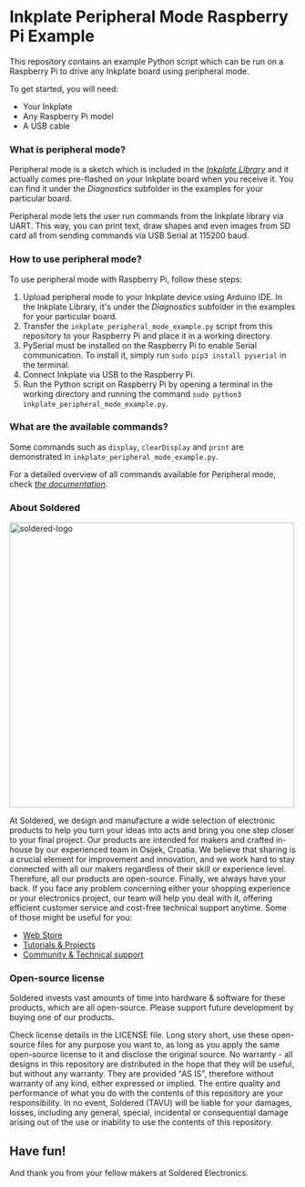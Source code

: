 # Inkplate Peripheral Mode Raspberry Pi Example

This repository contains an example Python script which can be run on a Raspberry Pi to drive any Inkplate board using peripheral mode.

To get started, you will need:
- Your Inkplate
- Any Raspberry Pi model 
- A USB cable

### What is peripheral mode?

Peripheral mode is a sketch which is included in the [_Inkplate Library_](https://github.com/SolderedElectronics/Inkplate-Arduino-library/tree/master) and it actually comes pre-flashed on your Inkplate board when you receive it. You can find it under the _Diagnostics_ subfolder in the examples for your particular board. 

Peripheral mode lets the user run commands from the Inkplate library via UART. This way, you can print text, draw shapes and even images from SD card all from sending commands via USB Serial at 115200 baud.

### How to use peripheral mode?

To use peripheral mode with Raspberry Pi, follow these steps:
1. Upload peripheral mode to your Inkplate device using Arduino IDE. In the Inkplate Library, it's under the _Diagnostics_ subfolder in the examples for your particular board.
2. Transfer the `inkplate_peripheral_mode_example.py` script from this repository to your Raspberry Pi and place it in a working directory.
3. PySerial must be installed on the Raspberry Pi to enable Serial communication. To install it, simply run `sudo pip3 install pyserial` in the terminal.
4. Connect Inkplate via USB to the Raspberry Pi.
5. Run the Python script on Raspberry Pi by opening a terminal in the working directory and running the command `sudo python3 inkplate_peripheral_mode_example.py`.

### What are the available commands?

Some commands such as `display`, `clearDisplay` and `print` are demonstrated in `inkplate_peripheral_mode_example.py`.

For a detailed overview of all commands available for Peripheral mode, check [_the documentation_](https://inkplate.readthedocs.io/en/latest/peripheral-mode.html).

### About Soldered

<img src="https://raw.githubusercontent.com/e-radionicacom/Soldered-Generic-Arduino-Library/dev/extras/Soldered-logo-color.png" alt="soldered-logo" width="500"/>

At Soldered, we design and manufacture a wide selection of electronic products to help you turn your ideas into acts and bring you one step closer to your final project. Our products are intended for makers and crafted in-house by our experienced team in Osijek, Croatia. We believe that sharing is a crucial element for improvement and innovation, and we work hard to stay connected with all our makers regardless of their skill or experience level. Therefore, all our products are open-source. Finally, we always have your back. If you face any problem concerning either your shopping experience or your electronics project, our team will help you deal with it, offering efficient customer service and cost-free technical support anytime. Some of those might be useful for you:

- [Web Store](https://www.soldered.com/shop)
- [Tutorials & Projects](https://soldered.com/learn)
- [Community & Technical support](https://soldered.com/community)

### Open-source license

Soldered invests vast amounts of time into hardware & software for these products, which are all open-source. Please support future development by buying one of our products.

Check license details in the LICENSE file. Long story short, use these open-source files for any purpose you want to, as long as you apply the same open-source license to it and disclose the original source. No warranty - all designs in this repository are distributed in the hope that they will be useful, but without any warranty. They are provided "AS IS", therefore without warranty of any kind, either expressed or implied. The entire quality and performance of what you do with the contents of this repository are your responsibility. In no event, Soldered (TAVU) will be liable for your damages, losses, including any general, special, incidental or consequential damage arising out of the use or inability to use the contents of this repository.

## Have fun!

And thank you from your fellow makers at Soldered Electronics.
